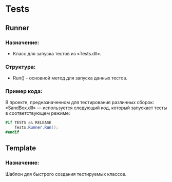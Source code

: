 # Tests
## Runner
### Назначение:
 - Класс для запуска тестов из «Tests.dll».

### Структура:
 - Run() - основной метод для запуска данных тестов.

### Пример кода:
В проекте, предназначенном для тестирования различных сборок: «SandBox.dll» — используется следующий код, который запускает тесты в соответствующем режиме:
```C#
#if TESTS && RELEASE
	Tests.Runner.Run();
#endif
```

## Template
### Назначение:
Шаблон для быстрого создания тестируемых классов.